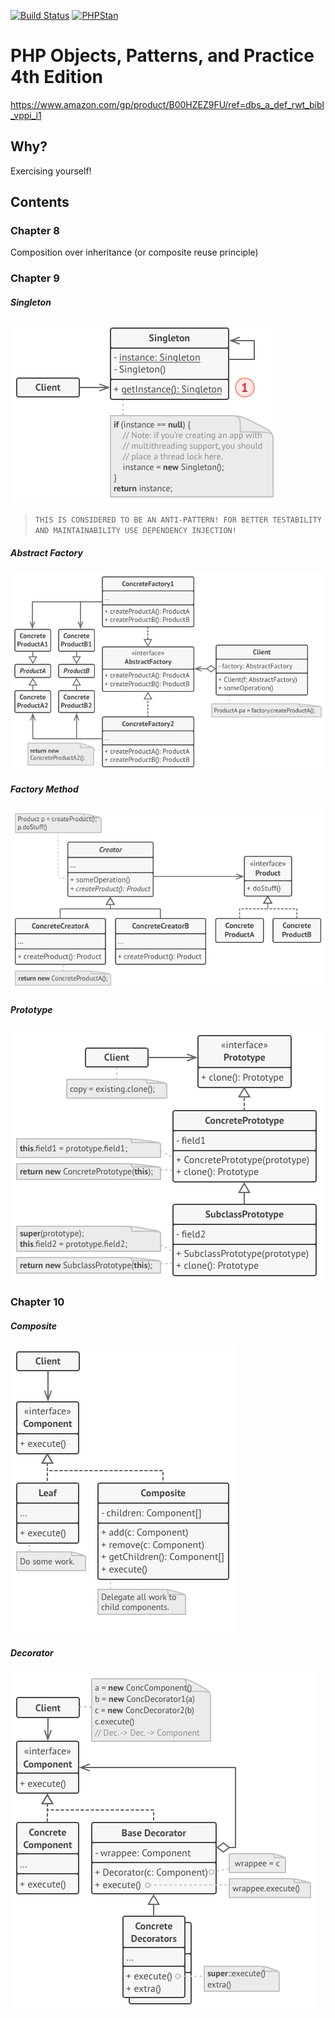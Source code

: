 [![Build Status](https://travis-ci.com/dimabory/php-objects-patterns-and-practice.svg?branch=master)](https://travis-ci.com/dimabory/php-objects-patterns-and-practice)
[![PHPStan](https://img.shields.io/badge/PHPStan-enabled-brightgreen.svg?style=flat)](https://github.com/phpstan/phpstan)

# PHP Objects, Patterns, and Practice 4th Edition
https://www.amazon.com/gp/product/B00HZEZ9FU/ref=dbs_a_def_rwt_bibl_vppi_i1

## Why?
Exercising yourself!

## Contents

### Chapter 8
Composition over inheritance (or composite reuse principle)

### Chapter 9
##### Singleton
![singleton](resources/singleton.png?raw=true)
>`THIS IS CONSIDERED TO BE AN ANTI-PATTERN! FOR BETTER TESTABILITY AND MAINTAINABILITY USE DEPENDENCY INJECTION!`
##### Abstract Factory
![abstract_factory](resources/abstract_factory.png?raw=true)
##### Factory Method
![factory_method](resources/factory_method.png?raw=true)
##### Prototype
![prototype](resources/prototype.png?raw=true)

### Chapter 10
##### Composite
![composite](resources/composite.png?raw=true)

##### Decorator
![decorator](resources/decorator.png?raw=true)
